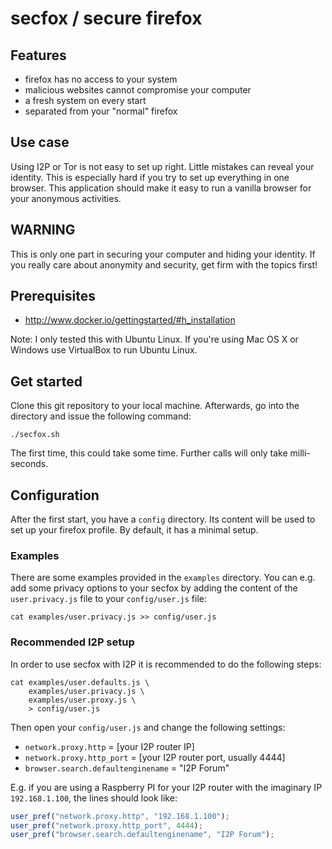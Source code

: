 # secfox / secure firefox


## Features

* firefox has no access to your system
* malicious websites cannot compromise your computer
* a fresh system on every start
* separated from your "normal" firefox


## Use case

Using I2P or Tor is not easy to set up right. Little mistakes can reveal your
identity. This is especially hard if you try to set up everything in one
browser. This application should make it easy to run a vanilla browser for
your anonymous activities.


## WARNING

This is only one part in securing your computer and hiding your identity. If
you really care about anonymity and security, get firm with the topics first!


## Prerequisites

* http://www.docker.io/gettingstarted/#h_installation

Note: I only tested this with Ubuntu Linux. If you're using Mac OS X or Windows
use VirtualBox to run Ubuntu Linux.


## Get started

Clone this git repository to your local machine. Afterwards, go into the
directory and issue the following command:

```Shell
./secfox.sh
```

The first time, this could take some time. Further calls will only take milli-
seconds.


## Configuration

After the first start, you have a `config` directory. Its content will be used
to set up your firefox profile. By default, it has a minimal setup.

### Examples

There are some examples provided in the `examples` directory. You can e.g. add
some privacy options to your secfox by adding the content of the
`user.privacy.js` file to your `config/user.js` file:

```Shell
cat examples/user.privacy.js >> config/user.js
```

### Recommended I2P setup

In order to use secfox with I2P it is recommended to do the following steps:

```Shell
cat examples/user.defaults.js \
    examples/user.privacy.js \
    examples/user.proxy.js \
    > config/user.js
```

Then open your `config/user.js` and change the following settings:

* `network.proxy.http` = [your I2P router IP]
* `network.proxy.http_port` = [your I2P router port, usually 4444]
* `browser.search.defaultenginename` = "I2P Forum"

E.g. if you are using a Raspberry PI for your I2P router with the imaginary
IP `192.168.1.100`, the lines should look like:

```JavaScript
user_pref("network.proxy.http", "192.168.1.100");
user_pref("network.proxy.http_port", 4444);
user_pref("browser.search.defaultenginename", "I2P Forum");
```
